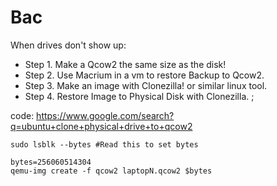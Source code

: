 # Bac
When drives don't show up:
- Step 1. Make a Qcow2 the same size as the disk!
- Step 2. Use Macrium in a vm to restore Backup to Qcow2.
- Step 3. Make an image with Clonezilla! or similar linux tool.
- Step 4. Restore Image to Physical Disk with Clonezilla. ;

code: https://www.google.com/search?q=ubuntu+clone+physical+drive+to+qcow2

```
sudo lsblk --bytes #Read this to set bytes

bytes=256060514304
qemu-img create -f qcow2 laptopN.qcow2 $bytes
```
